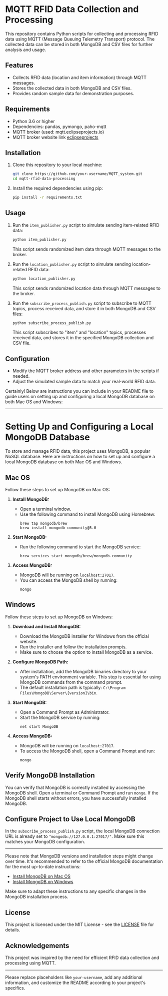 # MQTT RFID Data Collection and Processing

This repository contains Python scripts for collecting and processing RFID data using MQTT (Message Queuing Telemetry Transport) protocol. The collected data can be stored in both MongoDB and CSV files for further analysis and usage.

## Features

- Collects RFID data (location and item information) through MQTT messages.
- Stores the collected data in both MongoDB and CSV files.
- Provides random sample data for demonstration purposes.

## Requirements

- Python 3.6 or higher
- Dependencies: pandas, pymongo, paho-mqtt
- MQTT broker (used: mqtt.eclipseprojects.io)
- MQTT broker website link [eclipseprojects](https://mqtt.eclipseprojects.io/)

## Installation

1. Clone this repository to your local machine:

   ```bash
   git clone https://github.com/your-username/MQTT_system.git
   cd mqtt-rfid-data-processing
   ```

2. Install the required dependencies using pip:

   ```bash
   pip install -r requirements.txt
   ```

## Usage

1. Run the `item_publisher.py` script to simulate sending item-related RFID data:

   ```bash
   python item_publisher.py
   ```

   This script sends randomized item data through MQTT messages to the broker.

2. Run the `location_publisher.py` script to simulate sending location-related RFID data:

   ```bash
   python location_publisher.py
   ```

   This script sends randomized location data through MQTT messages to the broker.

3. Run the `subscribe_process_publish.py` script to subscribe to MQTT topics, process received data, and store it in both MongoDB and CSV files:

   ```bash
   python subscribe_process_publish.py
   ```

   This script subscribes to "item" and "location" topics, processes received data, and stores it in the specified MongoDB collection and CSV file.

## Configuration

- Modify the MQTT broker address and other parameters in the scripts if needed.
- Adjust the simulated sample data to match your real-world RFID data.

Certainly! Below are instructions you can include in your README file to guide users on setting up and configuring a local MongoDB database on both Mac OS and Windows:

---

# Setting Up and Configuring a Local MongoDB Database

To store and manage RFID data, this project uses MongoDB, a popular NoSQL database. Here are instructions on how to set up and configure a local MongoDB database on both Mac OS and Windows.

## Mac OS

Follow these steps to set up MongoDB on Mac OS:

1. **Install MongoDB:**
   - Open a terminal window.
   - Use the following command to install MongoDB using Homebrew:
     ```
     brew tap mongodb/brew
     brew install mongodb-community@5.0
     ```

2. **Start MongoDB:**
   - Run the following command to start the MongoDB service:
     ```
     brew services start mongodb/brew/mongodb-community
     ```

3. **Access MongoDB:**
   - MongoDB will be running on `localhost:27017`.
   - You can access the MongoDB shell by running:
     ```
     mongo
     ```

## Windows

Follow these steps to set up MongoDB on Windows:

1. **Download and Install MongoDB:**
   - Download the MongoDB installer for Windows from the official website.
   - Run the installer and follow the installation prompts.
   - Make sure to choose the option to install MongoDB as a service.

2. **Configure MongoDB Path:**
   - After installation, add the MongoDB binaries directory to your system's PATH environment variable. This step is essential for using MongoDB commands from the command prompt.
   - The default installation path is typically: `C:\Program Files\MongoDB\Server\[version]\bin`.

3. **Start MongoDB:**
   - Open a Command Prompt as Administrator.
   - Start the MongoDB service by running:
     ```
     net start MongoDB
     ```

4. **Access MongoDB:**
   - MongoDB will be running on `localhost:27017`.
   - To access the MongoDB shell, open a Command Prompt and run:
     ```
     mongo
     ```

## Verify MongoDB Installation

You can verify that MongoDB is correctly installed by accessing the MongoDB shell. Open a terminal or Command Prompt and run `mongo`. If the MongoDB shell starts without errors, you have successfully installed MongoDB.

## Configure Project to Use Local MongoDB

In the `subscribe_process_publish.py` script, the local MongoDB connection URL is already set to `"mongodb://127.0.0.1:27017/"`. Make sure this matches your MongoDB configuration.

---

Please note that MongoDB versions and installation steps might change over time. It's recommended to refer to the official MongoDB documentation for the most up-to-date instructions:

- [Install MongoDB on Mac OS](https://docs.mongodb.com/manual/tutorial/install-mongodb-on-os-x/)
- [Install MongoDB on Windows](https://docs.mongodb.com/manual/tutorial/install-mongodb-on-windows/)

Make sure to adapt these instructions to any specific changes in the MongoDB installation process.

## License

This project is licensed under the MIT License - see the [LICENSE](LICENSE) file for details.

## Acknowledgements

This project was inspired by the need for efficient RFID data collection and processing using MQTT.

---

Please replace placeholders like `your-username`, add any additional information, and customize the README according to your project's specifics.
